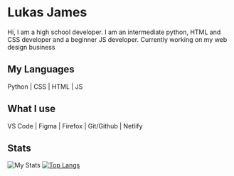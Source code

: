 # Lukas James

Hi, I am a high school developer. I am an intermediate python, HTML and CSS developer and a beginner JS developer.
Currently working on my web design business

## My Languages

Python | CSS | HTML | JS

## What I use

VS Code | Figma | Firefox | Git/Github | Netlify 

## Stats

![My Stats](https://github-readme-stats.vercel.app/api?username=lukass4&show_icons=true&theme=dracula&count_private=true)
[![Top Langs](https://github-readme-stats.vercel.app/api/top-langs/?username=lukass4&layout=compact&theme=dracula)](https://github.com/anuraghazra/github-readme-stats)
